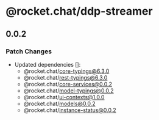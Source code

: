 # @rocket.chat/ddp-streamer

## 0.0.2

### Patch Changes

- Updated dependencies []:
  - @rocket.chat/core-typings@6.3.0
  - @rocket.chat/rest-typings@6.3.0
  - @rocket.chat/core-services@0.0.2
  - @rocket.chat/model-typings@0.0.2
  - @rocket.chat/ui-contexts@1.0.0
  - @rocket.chat/models@0.0.2
  - @rocket.chat/instance-status@0.0.2
